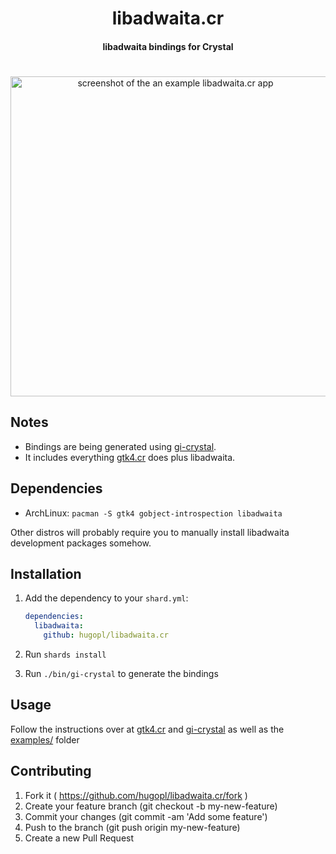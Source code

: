 <h1 align="center">libadwaita.cr</h1>
<h4 align="center">libadwaita bindings for Crystal</h4>

#

<p align="center">
    <img src="https://i.imgur.com/H6a5Git.png" alt="screenshot of the an example libadwaita.cr app" width="512" />
</p>

## Notes

- Bindings are being generated using [gi-crystal](https://github.com/hugopl/gi-crystal).
- It includes everything [gtk4.cr](https://github.com/hugopl/gtk4.cr) does plus libadwaita.

## Dependencies

- ArchLinux: `pacman -S gtk4 gobject-introspection libadwaita`

Other distros will probably require you to manually install libadwaita development packages somehow.

## Installation

1. Add the dependency to your `shard.yml`:

   ```yaml
   dependencies:
     libadwaita:
       github: hugopl/libadwaita.cr
   ```

2. Run `shards install`
3. Run `./bin/gi-crystal` to generate the bindings

## Usage

Follow the instructions over at [gtk4.cr](https://github.com/hugopl/gtk4.cr) and [gi-crystal](https://github.com/hugopl/gi-crystal) as well as the [examples/](./examples/) folder

## Contributing

1. Fork it ( https://github.com/hugopl/libadwaita.cr/fork )
2. Create your feature branch (git checkout -b my-new-feature)
3. Commit your changes (git commit -am 'Add some feature')
4. Push to the branch (git push origin my-new-feature)
5. Create a new Pull Request
